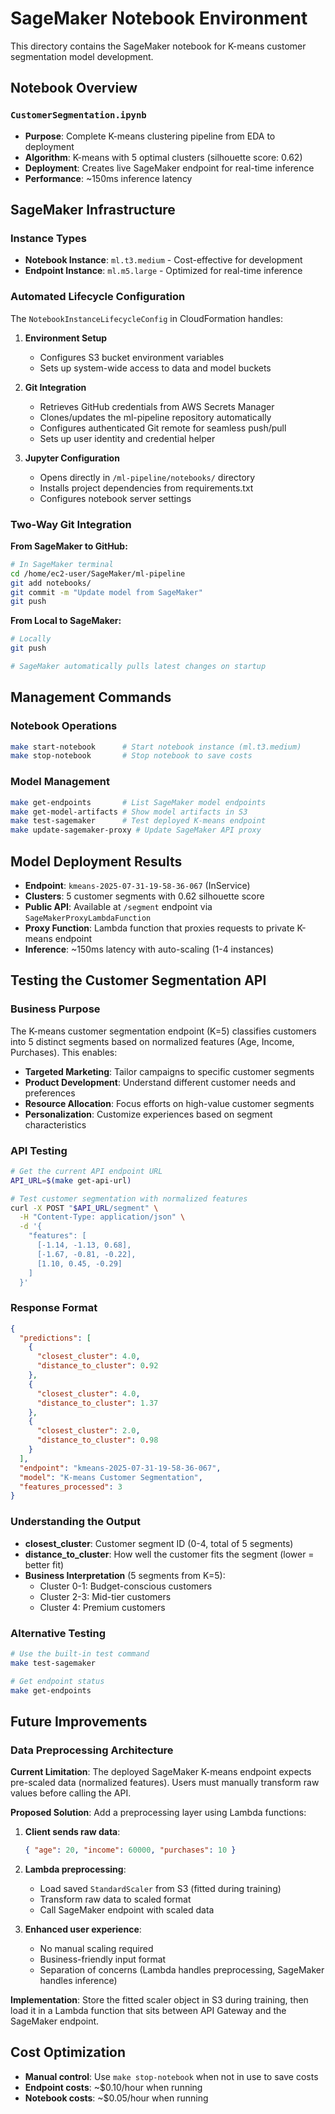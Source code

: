 # SageMaker Notebook Environment

This directory contains the SageMaker notebook for K-means customer segmentation model development.

## Notebook Overview

### `CustomerSegmentation.ipynb`

- **Purpose**: Complete K-means clustering pipeline from EDA to deployment
- **Algorithm**: K-means with 5 optimal clusters (silhouette score: 0.62)
- **Deployment**: Creates live SageMaker endpoint for real-time inference
- **Performance**: ~150ms inference latency

## SageMaker Infrastructure

### Instance Types

- **Notebook Instance**: `ml.t3.medium` - Cost-effective for development
- **Endpoint Instance**: `ml.m5.large` - Optimized for real-time inference

### Automated Lifecycle Configuration

The `NotebookInstanceLifecycleConfig` in CloudFormation handles:

1. **Environment Setup**

   - Configures S3 bucket environment variables
   - Sets up system-wide access to data and model buckets

2. **Git Integration**

   - Retrieves GitHub credentials from AWS Secrets Manager
   - Clones/updates the ml-pipeline repository automatically
   - Configures authenticated Git remote for seamless push/pull
   - Sets up user identity and credential helper

3. **Jupyter Configuration**

   - Opens directly in `/ml-pipeline/notebooks/` directory
   - Installs project dependencies from requirements.txt
   - Configures notebook server settings

### Two-Way Git Integration

**From SageMaker to GitHub:**

```bash
# In SageMaker terminal
cd /home/ec2-user/SageMaker/ml-pipeline
git add notebooks/
git commit -m "Update model from SageMaker"
git push
```

**From Local to SageMaker:**

```bash
# Locally
git push

# SageMaker automatically pulls latest changes on startup
```

## Management Commands

### Notebook Operations

```bash
make start-notebook      # Start notebook instance (ml.t3.medium)
make stop-notebook       # Stop notebook to save costs
```

### Model Management

```bash
make get-endpoints       # List SageMaker model endpoints
make get-model-artifacts # Show model artifacts in S3
make test-sagemaker      # Test deployed K-means endpoint
make update-sagemaker-proxy # Update SageMaker API proxy
```

## Model Deployment Results

- **Endpoint**: `kmeans-2025-07-31-19-58-36-067` (InService)
- **Clusters**: 5 customer segments with 0.62 silhouette score
- **Public API**: Available at `/segment` endpoint via `SageMakerProxyLambdaFunction`
- **Proxy Function**: Lambda function that proxies requests to private K-means endpoint
- **Inference**: ~150ms latency with auto-scaling (1-4 instances)

## Testing the Customer Segmentation API

### Business Purpose

The K-means customer segmentation endpoint (K=5) classifies customers into 5 distinct segments based on normalized features (Age, Income, Purchases). This enables:

- **Targeted Marketing**: Tailor campaigns to specific customer segments
- **Product Development**: Understand different customer needs and preferences
- **Resource Allocation**: Focus efforts on high-value customer segments
- **Personalization**: Customize experiences based on segment characteristics

### API Testing

```bash
# Get the current API endpoint URL
API_URL=$(make get-api-url)

# Test customer segmentation with normalized features
curl -X POST "$API_URL/segment" \
  -H "Content-Type: application/json" \
  -d '{
    "features": [
      [-1.14, -1.13, 0.68],
      [-1.67, -0.81, -0.22],
      [1.10, 0.45, -0.29]
    ]
  }'
```

### Response Format

```json
{
  "predictions": [
    {
      "closest_cluster": 4.0,
      "distance_to_cluster": 0.92
    },
    {
      "closest_cluster": 4.0,
      "distance_to_cluster": 1.37
    },
    {
      "closest_cluster": 2.0,
      "distance_to_cluster": 0.98
    }
  ],
  "endpoint": "kmeans-2025-07-31-19-58-36-067",
  "model": "K-means Customer Segmentation",
  "features_processed": 3
}
```

### Understanding the Output

- **closest_cluster**: Customer segment ID (0-4, total of 5 segments)
- **distance_to_cluster**: How well the customer fits the segment (lower = better fit)
- **Business Interpretation** (5 segments from K=5):
  - Cluster 0-1: Budget-conscious customers
  - Cluster 2-3: Mid-tier customers
  - Cluster 4: Premium customers

### Alternative Testing

```bash
# Use the built-in test command
make test-sagemaker

# Get endpoint status
make get-endpoints
```

## Future Improvements

### Data Preprocessing Architecture

**Current Limitation**: The deployed SageMaker K-means endpoint expects pre-scaled data (normalized features). Users must manually transform raw values before calling the API.

**Proposed Solution**: Add a preprocessing layer using Lambda functions:

1. **Client sends raw data**:

   ```json
   { "age": 20, "income": 60000, "purchases": 10 }
   ```

2. **Lambda preprocessing**:

   - Load saved `StandardScaler` from S3 (fitted during training)
   - Transform raw data to scaled format
   - Call SageMaker endpoint with scaled data

3. **Enhanced user experience**:
   - No manual scaling required
   - Business-friendly input format
   - Separation of concerns (Lambda handles preprocessing, SageMaker handles inference)

**Implementation**: Store the fitted scaler object in S3 during training, then load it in a Lambda function that sits between API Gateway and the SageMaker endpoint.

## Cost Optimization

- **Manual control**: Use `make stop-notebook` when not in use to save costs
- **Endpoint costs**: ~$0.10/hour when running
- **Notebook costs**: ~$0.05/hour when running
